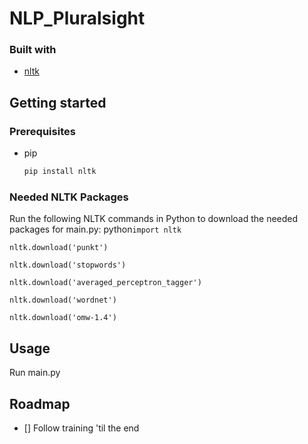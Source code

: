 # NLP_Pluralsight


### Built with

* [nltk](https://www.nltk.org/)


## Getting started

### Prerequisites

* pip
  ```sh
  pip install nltk
  ```

### Needed NLTK Packages
Run the following NLTK commands in Python to download the needed packages for main.py: 
python```import nltk```
 ```shell 
nltk.download('punkt')
```
```shell
nltk.download('stopwords')
```
```shell 
nltk.download('averaged_perceptron_tagger')
```
```shell
nltk.download('wordnet')
```
```shell
nltk.download('omw-1.4')
```

## Usage

Run main.py

## Roadmap

- [] Follow training 'til the end